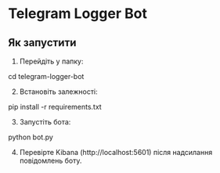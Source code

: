 # Telegram Logger Bot

## Як запустити

1. Перейдіть у папку:

cd telegram-logger-bot

2. Встановіть залежності:

pip install -r requirements.txt

3. Запустіть бота:

python bot.py

4. Перевірте Kibana (http://localhost:5601) після надсилання повідомлень боту.

